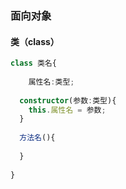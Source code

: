 ### 面向对象

####  类（class）

~~~typescript
class 类名{
  
	属性名:类型;
  
  constructor(参数:类型){
  	this.属性名 = 参数;
  }
  
  方法名(){
    
  }
  
}
~~~



